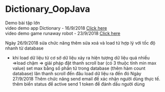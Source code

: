 # Dictionary_OopJava
Demo bài tập lớn </br>
video demo app Dictionary - 16/9/2018 <a href="https://youtu.be/QikSkKiKPYo">Click here</a></br>
video demo game runaway robot - 23/9/2018 <a href="https://youtu.be/N1iF3Z4SXVU">Click here</a></br>

Ngày 26/9/2018 sửa chức năng thêm sửa xoá và load từ hợp lý với tốc độ nhanh từ database
- khi load dữ liệu từ cơ sở dữ liệu xảy ra hiện tượng dữ liệu quá nhiều =>load chậm => giải pháp đặt thanh scroll bar (có 3 thuộc tính min max value) set max bằng số phần tử trong database (thêm hàm count database) lăn thanh scroll đến đâu load dữ liệu ra đến đó
Ngày 27/9/2018 Thêm chức năng send email để xác nhận người dùng thực tế. thêm biến status để active send 1 token để đánh dấu người dùng
